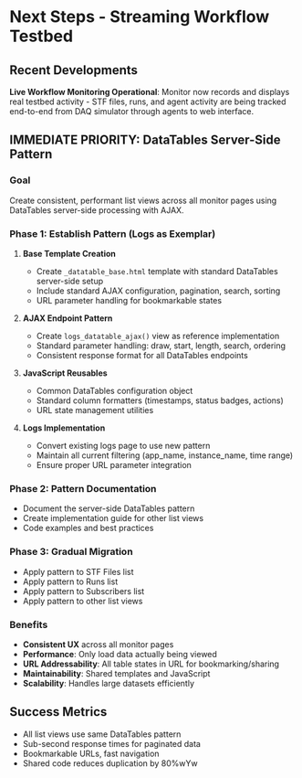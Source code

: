 # Next Steps - Streaming Workflow Testbed

## Recent Developments

**Live Workflow Monitoring Operational**: Monitor now records and displays real testbed activity - STF files, runs, and agent activity are being tracked end-to-end from DAQ simulator through agents to web interface.

## IMMEDIATE PRIORITY: DataTables Server-Side Pattern

### Goal
Create consistent, performant list views across all monitor pages using DataTables server-side processing with AJAX.

### Phase 1: Establish Pattern (Logs as Exemplar)

1. **Base Template Creation**
   - Create `_datatable_base.html` template with standard DataTables server-side setup
   - Include standard AJAX configuration, pagination, search, sorting
   - URL parameter handling for bookmarkable states

2. **AJAX Endpoint Pattern**
   - Create `logs_datatable_ajax()` view as reference implementation
   - Standard parameter handling: draw, start, length, search, ordering
   - Consistent response format for all DataTables endpoints

3. **JavaScript Reusables**
   - Common DataTables configuration object
   - Standard column formatters (timestamps, status badges, actions)
   - URL state management utilities

4. **Logs Implementation**
   - Convert existing logs page to use new pattern
   - Maintain all current filtering (app_name, instance_name, time range)
   - Ensure proper URL parameter integration

### Phase 2: Pattern Documentation
- Document the server-side DataTables pattern
- Create implementation guide for other list views
- Code examples and best practices

### Phase 3: Gradual Migration
- Apply pattern to STF Files list
- Apply pattern to Runs list
- Apply pattern to Subscribers list
- Apply pattern to other list views

### Benefits
- **Consistent UX** across all monitor pages
- **Performance**: Only load data actually being viewed
- **URL Addressability**: All table states in URL for bookmarking/sharing
- **Maintainability**: Shared templates and JavaScript
- **Scalability**: Handles large datasets efficiently

## Success Metrics
- All list views use same DataTables pattern
- Sub-second response times for paginated data
- Bookmarkable URLs, fast navigation
- Shared code reduces duplication by 80%wYw